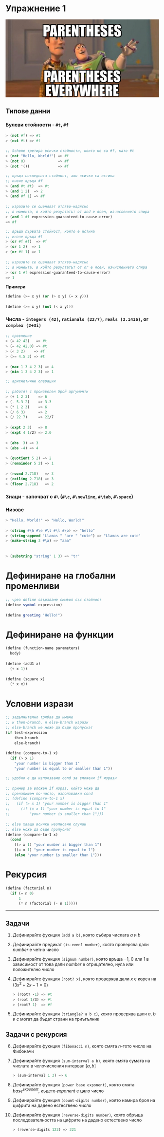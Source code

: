 # Упражнение 1

![Parentheses Everywhere](./parentheses-everywhere.jpeg)

## Типове данни

### Булеви стойности - `#t`, `#f`

```scheme
> (not #f) => #t
> (not #t) => #f

;; Scheme третира всички стойности, които не са #f, като #t
> (not "Hello, World!") => #f
> (not 0)               => #f
> (not '())             => #f
```

```scheme
;; връща последната стойност, ако всички са истина
;; иначе връща #f
> (and #t #t)  => #t
> (and 1 2)  => 2
> (and #f 1) => #f

;; изразите се оценяват отляво-надясно
;; в момента, в който резултатът от and е ясен, изчислението спира
> (and 1 #f expression-guaranteed-to-cause-error)
=> #f
```

```scheme
;; връща първата стойност, която е истина
;; иначе връща #f
> (or #f #f)  => #f
> (or 1 2)  => 1
> (or #f 1) => 1

;; изразите се оценяват отляво-надясно
;; в момента, в който резултатът от or е ясен, изчислението спира
> (or 1 #f expression-guaranteed-to-cause-error)
=> 1
```

**Примери**

```scheme
(define (>= x y) (or (> x y) (= x y)))

(define (>= x y) (not (< x y)))
```

### Числа - `integers (42)`, `rationals (22/7)`, `reals (3.1416)`, or `complex (2+3i)`

```scheme
;; сравнение
> (= 42 42)   => #t
> (= 42 42.0) => #t
> (< 3 2)    => #f
> (>= 4.5 3) => #t

> (max 1 3 4 2 3) => 4
> (min 1 3 4 2 3) => 1
```

```scheme
;; аритметични операции

;; работят с произволен брой аргументи
> (+ 1 2 3)    => 6
> (- 5.3 2)    => 3.3
> (* 1 2 3)    => 6
> (/ 6 3)      => 2
> (/ 22 7)     => 22/7

> (expt 2 3)   => 8
> (expt 4 1/2) => 2.0

> (abs  3) => 3
> (abs -4) => 4

> (quotient 5 2) => 2
> (remainder 5 2) => 1

> (round 2.718)   => 3
> (ceiling 2.718) => 3
> (floor 2.718)   => 2
```

### Знаци - започват с `#\` (`#\c`, `#\newline`, `#\tab`, `#\space`) 

### Низове

```scheme
> "Hello, World!" => "Hello, World!"

> (string #\h #\e #\l #\l #\o) => "hello"
> (string-append "Llamas " "are " "cute") => "Llamas are cute"
> (make-string 3 #\a) => "aaa"


> (substring "string" 1 3) => "tr"
```

# Дефиниране на глобални променливи

```scheme
;; чрез define свързваме символ със стойност
(define symbol expression)

(define greeting "Hello!")
```

# Дефиниране на функции

```scheme
(define (function-name parameters)
  body)

(define (add1 x)
  (+ x 1))

(define (square x)
  (* x x))
```

# Условни изрази

```scheme
;; задължително трябва да имаме
;; и then-branch, и else-branch изрази
;; else-branch не може да бъде пропуснат
(if test-expression
    then-branch
    else-branch)

(define (compare-to-1 x)
  (if (> x 1)
    "your number is bigger than 1"
    "your number is equal to or smaller than 1"))
```

```scheme
;; удобно е да използваме cond за вложени if изрази

;; пример за вложен if израз, който може да
;; пренапишем по-чисто, използвайки cond
;; (define (compare-to-1 x)
;;   (if (> x 1) "your number is bigger than 1"
;;     (if (= x 1) "your number is equal to 1"
;;         "your number is smaller than 1")))

;; else хваща всички неописани случаи
;; else може да бъде пропуснат
(define (compare-to-1 x)
  (cond
    ((> x 1) "your number is bigger than 1")
    ((= x 1) "your number is equal to 1")
    (else "your number is smaller than 1")))
```

# Рекурсия

```scheme
(define (factorial n)
  (if (= n 0)
      1
      (* n (factorial (- n 1)))))
```

---

## Задачи

1. Дефинирайте фукнция `(add a b)`, която събира числата $a$ и $b$  

2. Дефинирайте предикат `(is-even? number)`, която проверява дали $number$ е четно число 

3. Дефинирайте функция `(signum number)`, която връща $-1$, $0$ или $1$ в зависимост от това дали $number$ е отрицателно, нула или положително число  

4. Дефинирайте функция `(root? x)`, която проверява дали $x$ е корен на $(3x^2 + 2x - 1 = 0)$  
    ```scheme
    > (root? -1) => #t
    > (root 1/3) => #t
    > (root? 1)  => #f
    ```

5. Дефинирайте функция `(triangle? a b c)`, която проверява дали $a$, $b$ и $c$ могат да бъдат страни на триъгълник  

## Задачи с рекурсия

6. Дефинирайте фукнция `(fibonacci n)`, която смята $n$-тото число на Фибоначи  

7. Дефинирайте функция `(sum-interval a b)`, която смята сумата на числата в челочисления интервал $[a,b]$
    ```scheme
    > (sum-interval 1 3) => 6
    ```  

8. Дефинирайте функция `(power base exponent)`, която смята $base^{exponent}$, където $exponent$ е цяло число

9. Дефинирайте функция `(count-digits number)`, която намира броя на цифрита на дадено естествено число  

10. Дефинирайте функция `(reverse-digits number)`, която обръща последователността на цифрите на дадено естествено число  

    ```scheme
    > (reverse-digits 123) => 321
    ```